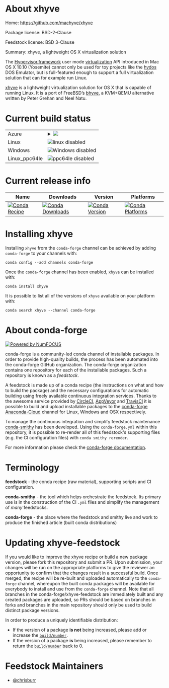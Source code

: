 About xhyve
===========

Home: https://github.com/machyve/xhyve

Package license: BSD-2-Clause

Feedstock license: BSD 3-Clause

Summary: xhyve, a lightweight OS X virtualization solution

The [Hypervisor.framework](https://developer.apple.com/library/mac/releasenotes/MacOSX/WhatsNewInOSX/Articles/MacOSX10_10.html)
user mode [virtualization](http://www.pagetable.com/?p=348) API introduced
in Mac OS X 10.10 (Yosemite) cannot only be used for toy projects like the
[hvdos](http://www.pagetable.com/?p=764) DOS Emulator, but is full-featured
enough to support a full virtualization solution that can for example run
Linux.

[xhyve](https://github.com/mist64/xhyve) is a lightweight virtualization
solution for OS X that is capable of running Linux. It is a port of
FreeBSD’s [bhyve](http://bhyve.org/), a KVM+QEMU alternative written by
Peter Grehan and Neel Natu.


Current build status
====================


<table>
    
  <tr>
    <td>Azure</td>
    <td>
      <details>
        <summary>
          <a href="https://dev.azure.com/conda-forge/feedstock-builds/_build/latest?definitionId=8705&branchName=master">
            <img src="https://dev.azure.com/conda-forge/feedstock-builds/_apis/build/status/xhyve-feedstock?branchName=master">
          </a>
        </summary>
        <table>
          <thead><tr><th>Variant</th><th>Status</th></tr></thead>
          <tbody><tr>
              <td>osx</td>
              <td>
                <a href="https://dev.azure.com/conda-forge/feedstock-builds/_build/latest?definitionId=8705&branchName=master">
                  <img src="https://dev.azure.com/conda-forge/feedstock-builds/_apis/build/status/xhyve-feedstock?branchName=master&jobName=osx&configuration=osx_" alt="variant">
                </a>
              </td>
            </tr>
          </tbody>
        </table>
      </details>
    </td>
  </tr>
  <tr>
    <td>Linux</td>
    <td>
      <img src="https://img.shields.io/badge/linux-disabled-lightgrey.svg" alt="linux disabled">
    </td>
  </tr>
  <tr>
    <td>Windows</td>
    <td>
      <img src="https://img.shields.io/badge/Windows-disabled-lightgrey.svg" alt="Windows disabled">
    </td>
  </tr>
  <tr>
    <td>Linux_ppc64le</td>
    <td>
      <img src="https://img.shields.io/badge/ppc64le-disabled-lightgrey.svg" alt="ppc64le disabled">
    </td>
  </tr>
</table>

Current release info
====================

| Name | Downloads | Version | Platforms |
| --- | --- | --- | --- |
| [![Conda Recipe](https://img.shields.io/badge/recipe-xhyve-green.svg)](https://anaconda.org/conda-forge/xhyve) | [![Conda Downloads](https://img.shields.io/conda/dn/conda-forge/xhyve.svg)](https://anaconda.org/conda-forge/xhyve) | [![Conda Version](https://img.shields.io/conda/vn/conda-forge/xhyve.svg)](https://anaconda.org/conda-forge/xhyve) | [![Conda Platforms](https://img.shields.io/conda/pn/conda-forge/xhyve.svg)](https://anaconda.org/conda-forge/xhyve) |

Installing xhyve
================

Installing `xhyve` from the `conda-forge` channel can be achieved by adding `conda-forge` to your channels with:

```
conda config --add channels conda-forge
```

Once the `conda-forge` channel has been enabled, `xhyve` can be installed with:

```
conda install xhyve
```

It is possible to list all of the versions of `xhyve` available on your platform with:

```
conda search xhyve --channel conda-forge
```


About conda-forge
=================

[![Powered by NumFOCUS](https://img.shields.io/badge/powered%20by-NumFOCUS-orange.svg?style=flat&colorA=E1523D&colorB=007D8A)](http://numfocus.org)

conda-forge is a community-led conda channel of installable packages.
In order to provide high-quality builds, the process has been automated into the
conda-forge GitHub organization. The conda-forge organization contains one repository
for each of the installable packages. Such a repository is known as a *feedstock*.

A feedstock is made up of a conda recipe (the instructions on what and how to build
the package) and the necessary configurations for automatic building using freely
available continuous integration services. Thanks to the awesome service provided by
[CircleCI](https://circleci.com/), [AppVeyor](https://www.appveyor.com/)
and [TravisCI](https://travis-ci.com/) it is possible to build and upload installable
packages to the [conda-forge](https://anaconda.org/conda-forge)
[Anaconda-Cloud](https://anaconda.org/) channel for Linux, Windows and OSX respectively.

To manage the continuous integration and simplify feedstock maintenance
[conda-smithy](https://github.com/conda-forge/conda-smithy) has been developed.
Using the ``conda-forge.yml`` within this repository, it is possible to re-render all of
this feedstock's supporting files (e.g. the CI configuration files) with ``conda smithy rerender``.

For more information please check the [conda-forge documentation](https://conda-forge.org/docs/).

Terminology
===========

**feedstock** - the conda recipe (raw material), supporting scripts and CI configuration.

**conda-smithy** - the tool which helps orchestrate the feedstock.
                   Its primary use is in the construction of the CI ``.yml`` files
                   and simplify the management of *many* feedstocks.

**conda-forge** - the place where the feedstock and smithy live and work to
                  produce the finished article (built conda distributions)


Updating xhyve-feedstock
========================

If you would like to improve the xhyve recipe or build a new
package version, please fork this repository and submit a PR. Upon submission,
your changes will be run on the appropriate platforms to give the reviewer an
opportunity to confirm that the changes result in a successful build. Once
merged, the recipe will be re-built and uploaded automatically to the
`conda-forge` channel, whereupon the built conda packages will be available for
everybody to install and use from the `conda-forge` channel.
Note that all branches in the conda-forge/xhyve-feedstock are
immediately built and any created packages are uploaded, so PRs should be based
on branches in forks and branches in the main repository should only be used to
build distinct package versions.

In order to produce a uniquely identifiable distribution:
 * If the version of a package **is not** being increased, please add or increase
   the [``build/number``](https://conda.io/docs/user-guide/tasks/build-packages/define-metadata.html#build-number-and-string).
 * If the version of a package **is** being increased, please remember to return
   the [``build/number``](https://conda.io/docs/user-guide/tasks/build-packages/define-metadata.html#build-number-and-string)
   back to 0.

Feedstock Maintainers
=====================

* [@chrisburr](https://github.com/chrisburr/)

